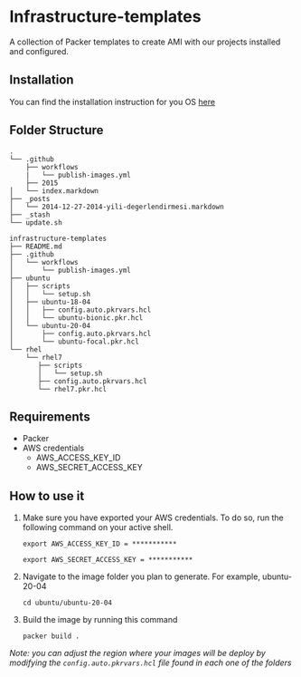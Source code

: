 # Infrastructure-templates

A collection of Packer templates to create AMI with our projects installed and configured.


## Installation

You can find the installation instruction for you OS [here](https://learn.hashicorp.com/tutorials/packer/get-started-install-cli?in=packer/aws-get-started#installing-packer)



## Folder Structure
```
.
└── .github 
    ├── workflows    
    |   └── publish-images.yml
    ├── 2015 
│   └── index.markdown
├── _posts 
│   └── 2014-12-27-2014-yili-degerlendirmesi.markdown
├── _stash 
└── update.sh 

infrastructure-templates
├── README.md
├── .github
│   └── workflows
│       └── publish-images.yml
├── ubuntu
│   ├── scripts
│   │   └── setup.sh
│   ├── ubuntu-18-04
│   │   ├── config.auto.pkrvars.hcl
│   │   └── ubuntu-bionic.pkr.hcl
│   └── ubuntu-20-04
│       ├── config.auto.pkrvars.hcl
│       └── ubuntu-focal.pkr.hcl
└── rhel
    └── rhel7
       ├── scripts
       │   └── setup.sh
       ├── config.auto.pkrvars.hcl
       └── rhel7.pkr.hcl

```
## Requirements

* Packer
* AWS credentials
    * AWS_ACCESS_KEY_ID
    * AWS_SECRET_ACCESS_KEY

## How to use it

1. Make sure you have exported your AWS credentials. To do so, run the following command on your active shell.
    ```
    export AWS_ACCESS_KEY_ID = ***********
    ```
    ```
    export AWS_SECRET_ACCESS_KEY = ***********
    ```

2. Navigate to the image folder you plan to generate. For example, ubuntu-20-04
    ```
    cd ubuntu/ubuntu-20-04
    ```

3. Build the image by running this command
    ```
    packer build .
    ```

*Note: you can adjust the region where your images will be deploy by modifying the `config.auto.pkrvars.hcl` file found in each one of the folders*